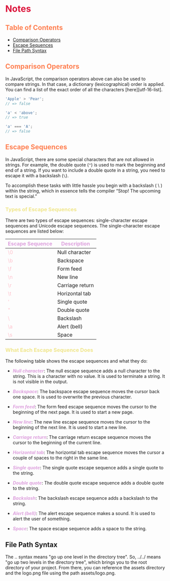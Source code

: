 <style>
r { color: Crimson }
o { color: Coral }
y { color: Khaki }
g { color: MediumSpringGreen }
b { color: SkyBlue }
i { color: Violet }
h { color:  Plum }
hh { color: Pink }
</style>

# <r>Notes</r>

## <o>Table of Contents</o>

* [Comparison Operators](#comparison-operators)
* [Escape Sequences](#escape-sequences)
* [File Path Syntax](#file-path-syntax)
## <o>Comparison Operators</o>
In JavaScript, the comparison operators above can also be used to compare strings.
In that case, a dictionary (lexicographical) order is applied.
You can find a list of the exact order of all the characters [here][utf-16-list].

```javascript
'Apple' > 'Pear';
// => false

'a' < 'above';
// => true

'a' === 'A';
// => false
```

## <o>Escape Sequences</o>

In JavaScript, there are some special characters that are not allowed in strings.
For example, the double quote (`"`) is used to mark the beginning and end of a string.
If you want to include a double quote in a string, you need to escape it with a backslash (`\`).

To accomplish these tasks with little hassle you begin with a backslash ( \ ) within the string, which in essence tells the compiler “Stop! The upcoming text is special.”

### <y>Types of Escape Sequences</y>

There are two types of escape sequences: single-character escape sequences and Unicode escape sequences. The single-character escape sequences are listed below: 

| <h>Escape Sequence</h> | <h>Description<h/> |
| --- | --- |
| <hh>\0</hh> | Null character |
| <hh>\b</hh> | Backspace |
| <hh>\f</hh> | Form feed |
| <hh>\n</hh> | New line |
| <hh>\r</hh> | Carriage return |
| <hh>\t</hh> | Horizontal tab |
| <hh>\'</hh> | Single quote |
| <hh>\"</hh> | Double quote |
| <hh>\\</hh> | Backslash |
| <hh>\a</hh> | Alert (bell) |
| <hh>\s</hh> | Space |

### <y>What Each Escape Sequence Does</y>

The following table shows the escape sequences and what they do:

* <h>***Null character***</h>: The null escape sequence adds a null character to the string. This is a character with no value. It is used to terminate a string. It is not visible in the output.

* <h>***Backspace***</h>: The backspace escape sequence moves the cursor back one space. It is used to overwrite the previous character.

* <h>***Form feed***</h>: The form feed escape sequence moves the cursor to the beginning of the next page. It is used to start a new page.

* <h>***New line***</h>: The new line escape sequence moves the cursor to the beginning of the next line. It is used to start a new line.

* <h>***Carriage return***</h>: The carriage return escape sequence moves the cursor to the beginning of the current line.

* <h>***Horizontal tab***</h>: The horizontal tab escape sequence moves the cursor a couple of spaces to the right in the same line.

* <h>***Single quote***</h>: The single quote escape sequence adds a single quote to the string.

* <h>***Double quote***</h>: The double quote escape sequence adds a double quote to the string.

* <h>***Backslash***</h>: The backslash escape sequence adds a backslash to the string.

* <h>***Alert (bell)***</h>: The alert escape sequence makes a sound. It is used to alert the user of something.

* <h>***Space***</h>: The space escape sequence adds a space to the string.


## File Path Syntax

The .. syntax means "go up one level in the directory tree".
So, ../../ means "go up two levels in the directory tree", which brings you to the root directory of your project.
From there, you can reference the assets directory and the logo.png file using the path assets/logo.png.
